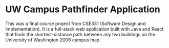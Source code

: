 # UW Campus Pathfinder Application

This was a final course project from CSE331 (Software Design and Implementation).
It is a full-stack web application built with Java and React that finds the
shortest-distance path between any two buildings on the University of Washington 2006 campus map.
